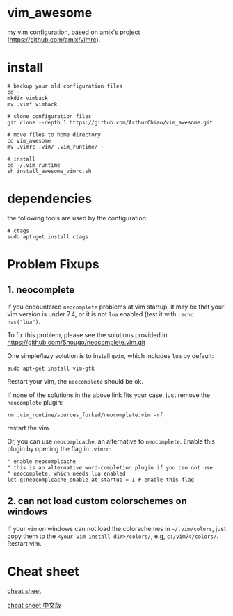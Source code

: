 vim_awesome
===========

my vim configuration, based on amix's project (https://github.com/amix/vimrc).

# install
```shell
# backup your old configuration files
cd ~
mkdir vimback
mv .vim* vimback

# clone configuration files
git clone --depth 1 https://github.com/ArthurChiao/vim_awesome.git

# move files to home directory
cd vim_awesome
mv .vimrc .vim/ .vim_runtime/ ~

# install
cd ~/.vim_runtime
sh install_awesome_vimrc.sh
```

# dependencies
the following tools are used by the configuration:
```shell
# ctags
sudo apt-get install ctags
```

# Problem Fixups
## 1. neocomplete
If you encountered `neocomplete` problems at vim startup, it may be that 
your vim version is under 7.4, or it is not `lua` enabled (test it with 
`:echo has("lua")`.

To fix this problem, please see the solutions provided in
https://github.com/Shougo/neocomplete.vim.git

One simple/lazy solution is to install `gvim`, which includes `lua` by default:
```shell
sudo apt-get install vim-gtk
```
Restart your vim, the `neocomplete` should be ok.

If none of the solutions in the above link fits your case, just remove the 
`neocomplete` plugin:
```shell
rm .vim_runtime/sources_forked/neocomplete.vim -rf
```
restart the vim.

Or, you can use `neocomplcache`, an alternative to `neocomplete`. Enable this
plugin by opening the flag in `.vimrc`:

```shell
" enable neocomplcache
" this is an alternative word-completion plugin if you can not use
" neocomplete, which needs lua enabled
let g:neocomplcache_enable_at_startup = 1 # enable this flag
```

## 2. can not load custom colorschemes on windows

If your `vim` on windows can not load the colorschemes in `~/.vim/colors`,
just copy them to the `<your vim install dir>/colors/`, e.g, `c:/vim74/colors/`.
Restart vim.

# Cheat sheet
[cheat sheet](cheat-sheets/)

[cheat sheet 中文版](cheat-sheets/cn-zh/)
